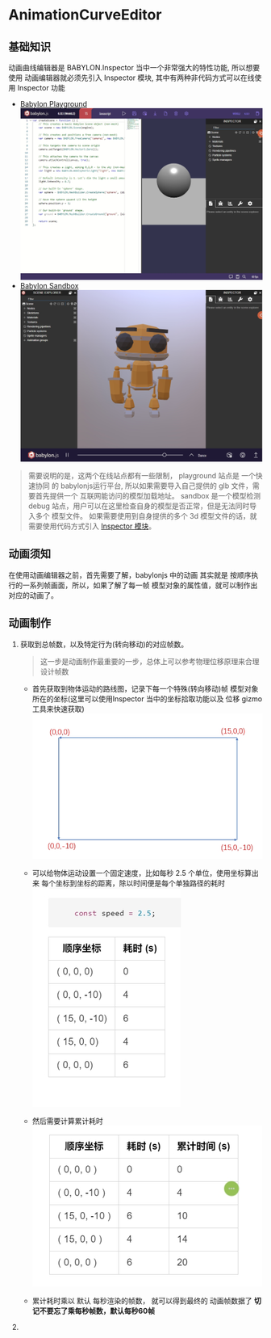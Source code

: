 # AnimationCurveEditor

## 基础知识

动画曲线编辑器是 BABYLON.Inspector 当中一个非常强大的特性功能, 所以想要使用 动画编辑器就必须先引入 Inspector 模块, 其中有两种非代码方式可以在线使用 Inspector 功能

* [Babylon Playground](https://playground.babylonjs.com/) ![playground Inspector](../../public/images/playgroundInspector.png)
* [Babylon Sandbox](https://sandbox.babylonjs.com/) ![sandbox Inspector](../../public/images/sandboxInspector.png)
  

> 需要说明的是，这两个在线站点都有一些限制， playground 站点是 一个快速协同 的 babylonjs运行平台, 所以如果需要导入自己提供的 glb 文件，需要首先提供一个 互联网能访问的模型加载地址。 sandbox 是一个模型检测 debug 站点，用户可以在这里检查自身的模型是否正常，但是无法同时导入多个 模型文件。 如果需要使用到自身提供的多个 3d 模型文件的话，就需要使用代码方式引入 [Inspector 模块](../Insepector.md)。

## 动画须知

在使用动画编辑器之前，首先需要了解，babylonjs 中的动画 其实就是 按顺序执行的一系列帧画面，所以，如果了解了每一帧 模型对象的属性值，就可以制作出对应的动画了。

## 动画制作

1. 获取到总帧数，以及特定行为(转向移动)的对应帧数。
    > 这一步是动画制作最重要的一步，总体上可以参考物理位移原理来合理设计帧数 

   * 首先获取到物体运动的路线图，记录下每一个特殊(转向移动)帧 模型对象所在的坐标(这里可以使用Inspector 当中的坐标拾取功能以及 位移 gizmo 工具来快速获取) 
     ![路径坐标](../../public/images/pathPosition.png)
   * 可以给物体运动设置一个固定速度，比如每秒 2.5 个单位，使用坐标算出来 每个坐标到坐标的距离，除以时间便是每个单独路径的耗时 
     ![路径耗时](../../public/images/calculateTime.png)
    
   * 然后需要计算累计耗时
     ![路径耗时](../../public/images/Calculate_accumulated_time.png)
    
   * 累计耗时乘以 默认 每秒渲染的帧数， 就可以得到最终的 动画帧数据了 
   **切记不要忘了乘每秒帧数，默认每秒60帧**

2. 

